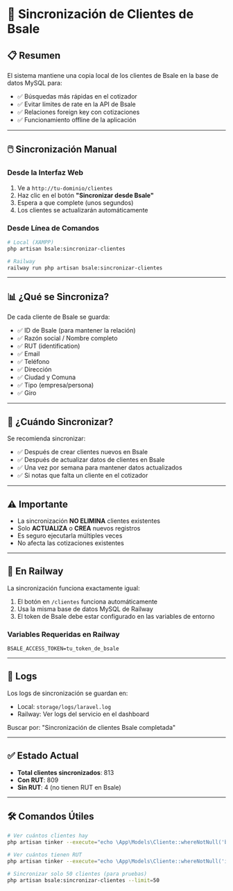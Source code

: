 # 🔄 Sincronización de Clientes de Bsale

## 📋 Resumen

El sistema mantiene una copia local de los clientes de Bsale en la base de datos MySQL para:
- ✅ Búsquedas más rápidas en el cotizador
- ✅ Evitar límites de rate en la API de Bsale
- ✅ Relaciones foreign key con cotizaciones
- ✅ Funcionamiento offline de la aplicación

---

## 🖱️ Sincronización Manual

### Desde la Interfaz Web

1. Ve a `http://tu-dominio/clientes`
2. Haz clic en el botón **"Sincronizar desde Bsale"**
3. Espera a que complete (unos segundos)
4. Los clientes se actualizarán automáticamente

### Desde Línea de Comandos

```bash
# Local (XAMPP)
php artisan bsale:sincronizar-clientes

# Railway
railway run php artisan bsale:sincronizar-clientes
```

---

## 📊 ¿Qué se Sincroniza?

De cada cliente de Bsale se guarda:
- ✅ ID de Bsale (para mantener la relación)
- ✅ Razón social / Nombre completo
- ✅ RUT (identification)
- ✅ Email
- ✅ Teléfono
- ✅ Dirección
- ✅ Ciudad y Comuna
- ✅ Tipo (empresa/persona)
- ✅ Giro

---

## 🔄 ¿Cuándo Sincronizar?

Se recomienda sincronizar:
- ✅ Después de crear clientes nuevos en Bsale
- ✅ Después de actualizar datos de clientes en Bsale
- ✅ Una vez por semana para mantener datos actualizados
- ✅ Si notas que falta un cliente en el cotizador

---

## ⚠️ Importante

- La sincronización **NO ELIMINA** clientes existentes
- Solo **ACTUALIZA** o **CREA** nuevos registros
- Es seguro ejecutarla múltiples veces
- No afecta las cotizaciones existentes

---

## 🚀 En Railway

La sincronización funciona exactamente igual:
1. El botón en `/clientes` funciona automáticamente
2. Usa la misma base de datos MySQL de Railway
3. El token de Bsale debe estar configurado en las variables de entorno

### Variables Requeridas en Railway

```env
BSALE_ACCESS_TOKEN=tu_token_de_bsale
```

---

## 📝 Logs

Los logs de sincronización se guardan en:
- Local: `storage/logs/laravel.log`
- Railway: Ver logs del servicio en el dashboard

Buscar por: "Sincronización de clientes Bsale completada"

---

## ✅ Estado Actual

- **Total clientes sincronizados**: 813
- **Con RUT**: 809
- **Sin RUT**: 4 (no tienen RUT en Bsale)

---

## 🛠️ Comandos Útiles

```bash
# Ver cuántos clientes hay
php artisan tinker --execute="echo \App\Models\Cliente::whereNotNull('bsale_id')->count();"

# Ver cuántos tienen RUT
php artisan tinker --execute="echo \App\Models\Cliente::whereNotNull('identification')->where('identification', '!=', '')->count();"

# Sincronizar solo 50 clientes (para pruebas)
php artisan bsale:sincronizar-clientes --limit=50
```
